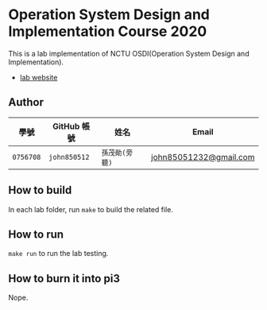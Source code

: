 # Operation System Design and Implementation Course 2020

This is a lab implementation of NCTU OSDI(Operation System Design and Implementation).
- [lab website](https://grasslab.github.io/osdi/en/index.html)

## Author

| 學號 | GitHub 帳號 | 姓名 | Email |
| --- | ----------- | --- | --- |
|`0756708`| `john850512` | `孫茂勛(旁聽)` | john85051232@gmail.com |

## How to build
In each lab folder, run `make` to build the related file.

## How to run
`make run` to run the lab testing.

## How to burn it into pi3
Nope.

